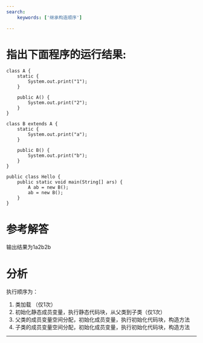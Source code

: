 ```yaml
---
search:
    keywords: ['继承构造顺序']

---
```



# 指出下面程序的运行结果:

```
class A {
    static {
        System.out.print("1");
    }

    public A() {
        System.out.print("2");
    }
}

class B extends A {
    static {
        System.out.print("a");
    }

    public B() {
        System.out.print("b");
    }
}

public class Hello {
    public static void main(String[] ars) {
        A ab = new B(); 
        ab = new B();
    }
}
```

# 参考解答

输出结果为1a2b2b

# 分析
执行顺序为：
1. 类加载 （仅1次）
2. 初始化静态成员变量，执行静态代码块，从父类到子类（仅1次）
3. 父类的成员变量空间分配，初始化成员变量，执行初始化代码块，构造方法
4. 子类的成员变量空间分配，初始化成员变量，执行初始化代码块，构造方法


---

